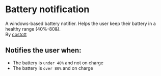 # Battery notification
A windows-based battery notifier. 
Helps the user keep their battery in a healthy range (40%-80&). <br>
By [costott](https://github.com/costott)

## Notifies the user when:
- The battery is `under 40%` and not on charge
- The battery is `over 80%` and on charge